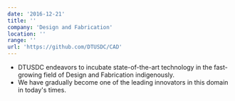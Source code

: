 ```yaml
---
date: '2016-12-21'
title: ''
company: 'Design and Fabrication'
location: ''
range: ''
url: 'https://github.com/DTUSDC/CAD'
---
```


- DTUSDC endeavors to incubate state-of-the-art technology in the fast-growing field of Design and Fabrication indigenously.
- We have gradually become one of the leading innovators in this domain in today's times.
